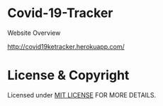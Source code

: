 # Covid-19-Tracker
Website Overview

http://covid19ketracker.herokuapp.com/



 

# License & Copyright
Licensed under [MIT LICENSE](LICENSE) FOR MORE DETAILS.